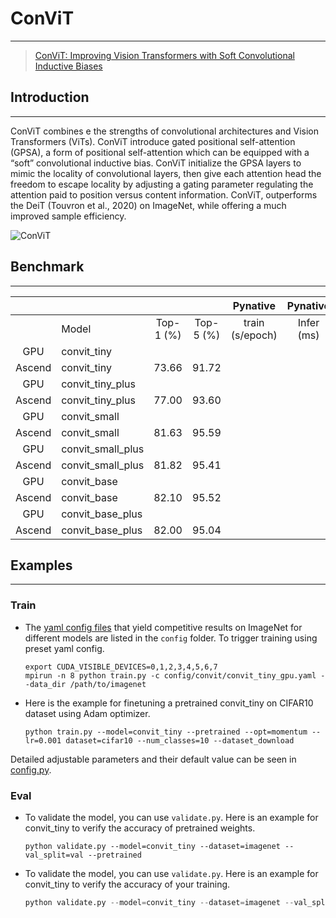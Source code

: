 # ConViT

***

> [ConViT: Improving Vision Transformers with Soft Convolutional Inductive Biases](https://arxiv.org/pdf/2103.10697.pdf)

## Introduction

***

ConViT combines e the strengths of convolutional architectures and Vision Transformers (ViTs). ConViT introduce gated positional self-attention (GPSA), a form of positional self-attention which can be equipped with a “soft” convolutional inductive bias. ConViT initialize the GPSA layers to mimic the locality of convolutional layers, then give each attention head the freedom to escape locality by adjusting a gating parameter regulating the attention paid to position versus content information. ConViT, outperforms the DeiT (Touvron et al., 2020) on ImageNet, while offering a much improved sample efficiency.

![ConViT](convit.png)



## Benchmark

***

|        |                   |           |           |    Pynative     |  Pynative  |     Graph      |   Graph    |          |        |
| :----: | ----------------- | :-------: | :-------: | :-------------: | :--------: | :------------: | :--------: | :------: | :----: |
|        | Model             | Top-1 (%) | Top-5 (%) | train (s/epoch) | Infer (ms) | train(s/epoch) | Infer (ms) | Download | Config |
|  GPU   | convit_tiny       |           |           |                 |            |                |            |          |        |
| Ascend | convit_tiny       |  73.66    |  91.72    |                 |            |         240    |            |          |        |
|  GPU   | convit_tiny_plus  |           |           |                 |            |                |            |          |        |
| Ascend | convit_tiny_plus  |    77.00  |  93.60    |                 |            |        247     |            |          |        |
|  GPU   | convit_small      |           |           |                 |            |                |            |          |        |
| Ascend | convit_small      |   81.63   |    95.59  |                 |            |         490    |            |          |        |
|  GPU   | convit_small_plus |           |           |                 |            |                |            |          |        |
| Ascend | convit_small_plus |  81.82    |    95.41  |                 |            |      556       |            |          |        |
|  GPU   | convit_base       |           |           |                 |            |                |            |          |        |
| Ascend | convit_base       |    82.10  |    95.52  |                 |            |   880          |            |          |        |
|  GPU   | convit_base_plus  |           |           |                 |            |                |            |          |        |
| Ascend | convit_base_plus  |   82.00   |     95.04 |                 |            |       1028     |            |          |        |



## Examples

***

### Train

- The [yaml config files](../../config) that yield competitive results on ImageNet for different models are listed in the `config` folder. To trigger training using preset yaml config. 

  ```shell
  export CUDA_VISIBLE_DEVICES=0,1,2,3,4,5,6,7
  mpirun -n 8 python train.py -c config/convit/convit_tiny_gpu.yaml --data_dir /path/to/imagenet
  ```


- Here is the example for finetuning a pretrained convit_tiny on CIFAR10 dataset using Adam optimizer.

  ```shell
  python train.py --model=convit_tiny --pretrained --opt=momentum --lr=0.001 dataset=cifar10 --num_classes=10 --dataset_download
  ```

Detailed adjustable parameters and their default value can be seen in [config.py](../../config.py).

### Eval

- To validate the model, you can use `validate.py`. Here is an example for convit_tiny to verify the accuracy of pretrained weights.

  ```shell
  python validate.py --model=convit_tiny --dataset=imagenet --val_split=val --pretrained
  ```

- To validate the model, you can use `validate.py`. Here is an example for convit_tiny to verify the accuracy of your training.

  ```python
  python validate.py --model=convit_tiny --dataset=imagenet --val_split=val --ckpt_path='./ckpt/convit.ckpt'
  ```

